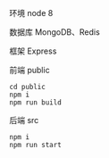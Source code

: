 环境
node 8

数据库
MongoDB、Redis 

框架
Express

前端 public
```
cd public 
npm i
npm run build
```
后端 src
```
npm i
npm run start
```